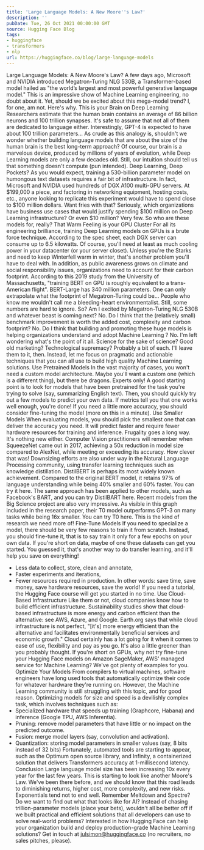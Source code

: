 ```yaml
---
title: 'Large Language Models: A New Moore''s Law?'
description: ''
pubDate: Tue, 26 Oct 2021 00:00:00 GMT
source: Hugging Face Blog
tags:
- huggingface
- transformers
- nlp
url: https://huggingface.co/blog/large-language-models
---
```


Large Language Models: A New Moore's Law?
A few days ago, Microsoft and NVIDIA introduced Megatron-Turing NLG 530B, a Transformer-based model hailed as "the world’s largest and most powerful generative language model."
This is an impressive show of Machine Learning engineering, no doubt about it. Yet, should we be excited about this mega-model trend? I, for one, am not. Here's why.
This is your Brain on Deep Learning
Researchers estimate that the human brain contains an average of 86 billion neurons and 100 trillion synapses. It's safe to assume that not all of them are dedicated to language either. Interestingly, GPT-4 is expected to have about 100 trillion parameters... As crude as this analogy is, shouldn't we wonder whether building language models that are about the size of the human brain is the best long-term approach?
Of course, our brain is a marvelous device, produced by millions of years of evolution, while Deep Learning models are only a few decades old. Still, our intuition should tell us that something doesn't compute (pun intended).
Deep Learning, Deep Pockets?
As you would expect, training a 530-billion parameter model on humongous text datasets requires a fair bit of infrastructure. In fact, Microsoft and NVIDIA used hundreds of DGX A100 multi-GPU servers. At $199,000 a piece, and factoring in networking equipment, hosting costs, etc., anyone looking to replicate this experiment would have to spend close to $100 million dollars. Want fries with that?
Seriously, which organizations have business use cases that would justify spending $100 million on Deep Learning infrastructure? Or even $10 million? Very few. So who are these models for, really?
That Warm Feeling is your GPU Cluster
For all its engineering brilliance, training Deep Learning models on GPUs is a brute force technique. According to the spec sheet, each DGX server can consume up to 6.5 kilowatts. Of course, you'll need at least as much cooling power in your datacenter (or your server closet). Unless you're the Starks and need to keep Winterfell warm in winter, that's another problem you'll have to deal with.
In addition, as public awareness grows on climate and social responsibility issues, organizations need to account for their carbon footprint. According to this 2019 study from the University of Massachusetts, "training BERT on GPU is roughly equivalent to a trans-American flight".
BERT-Large has 340 million parameters. One can only extrapolate what the footprint of Megatron-Turing could be... People who know me wouldn't call me a bleeding-heart environmentalist. Still, some numbers are hard to ignore.
So?
Am I excited by Megatron-Turing NLG 530B and whatever beast is coming next? No. Do I think that the (relatively small) benchmark improvement is worth the added cost, complexity and carbon footprint? No. Do I think that building and promoting these huge models is helping organizations understand and adopt Machine Learning ? No.
I'm left wondering what's the point of it all. Science for the sake of science? Good old marketing? Technological supremacy? Probably a bit of each. I'll leave them to it, then.
Instead, let me focus on pragmatic and actionable techniques that you can all use to build high quality Machine Learning solutions.
Use Pretrained Models
In the vast majority of cases, you won't need a custom model architecture. Maybe you'll want a custom one (which is a different thing), but there be dragons. Experts only!
A good starting point is to look for models that have been pretrained for the task you're trying to solve (say, summarizing English text).
Then, you should quickly try out a few models to predict your own data. If metrics tell you that one works well enough, you're done! If you need a little more accuracy, you should consider fine-tuning the model (more on this in a minute).
Use Smaller Models
When evaluating models, you should pick the smallest one that can deliver the accuracy you need. It will predict faster and require fewer hardware resources for training and inference. Frugality goes a long way.
It's nothing new either. Computer Vision practitioners will remember when SqueezeNet came out in 2017, achieving a 50x reduction in model size compared to AlexNet, while meeting or exceeding its accuracy. How clever that was!
Downsizing efforts are also under way in the Natural Language Processing community, using transfer learning techniques such as knowledge distillation. DistilBERT is perhaps its most widely known achievement. Compared to the original BERT model, it retains 97% of language understanding while being 40% smaller and 60% faster. You can try it here. The same approach has been applied to other models, such as Facebook's BART, and you can try DistilBART here.
Recent models from the Big Science project are also very impressive. As visible in this graph included in the research paper, their T0 model outperforms GPT-3 on many tasks while being 16x smaller.
You can try T0 here. This is the kind of research we need more of!
Fine-Tune Models
If you need to specialize a model, there should be very few reasons to train it from scratch. Instead, you should fine-tune it, that is to say train it only for a few epochs on your own data. If you're short on data, maybe of one these datasets can get you started.
You guessed it, that's another way to do transfer learning, and it'll help you save on everything!
- Less data to collect, store, clean and annotate,
- Faster experiments and iterations,
- Fewer resources required in production.
In other words: save time, save money, save hardware resources, save the world!
If you need a tutorial, the Hugging Face course will get you started in no time.
Use Cloud-Based Infrastructure
Like them or not, cloud companies know how to build efficient infrastructure. Sustainability studies show that cloud-based infrastructure is more energy and carbon efficient than the alternative: see AWS, Azure, and Google. Earth.org says that while cloud infrastructure is not perfect, "[it's] more energy efficient than the alternative and facilitates environmentally beneficial services and economic growth."
Cloud certainly has a lot going for it when it comes to ease of use, flexibility and pay as you go. It's also a little greener than you probably thought. If you're short on GPUs, why not try fine-tune your Hugging Face models on Amazon SageMaker, AWS' managed service for Machine Learning? We've got plenty of examples for you.
Optimize Your Models
From compilers to virtual machines, software engineers have long used tools that automatically optimize their code for whatever hardware they're running on.
However, the Machine Learning community is still struggling with this topic, and for good reason. Optimizing models for size and speed is a devilishly complex task, which involves techniques such as:
- Specialized hardware that speeds up training (Graphcore, Habana) and inference (Google TPU, AWS Inferentia).
- Pruning: remove model parameters that have little or no impact on the predicted outcome.
- Fusion: merge model layers (say, convolution and activation).
- Quantization: storing model parameters in smaller values (say, 8 bits instead of 32 bits)
Fortunately, automated tools are starting to appear, such as the Optimum open source library, and Infinity, a containerized solution that delivers Transformers accuracy at 1-millisecond latency.
Conclusion
Large language model size has been increasing 10x every year for the last few years. This is starting to look like another Moore's Law.
We've been there before, and we should know that this road leads to diminishing returns, higher cost, more complexity, and new risks. Exponentials tend not to end well. Remember Meltdown and Spectre? Do we want to find out what that looks like for AI?
Instead of chasing trillion-parameter models (place your bets), wouldn't all be better off if we built practical and efficient solutions that all developers can use to solve real-world problems?
Interested in how Hugging Face can help your organization build and deploy production-grade Machine Learning solutions? Get in touch at julsimon@huggingface.co (no recruiters, no sales pitches, please).